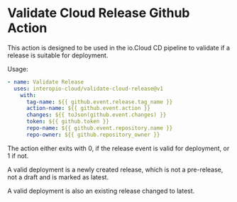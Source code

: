 # Validate Cloud Release Github Action

This action is designed to be used in the io.Cloud CD pipeline to validate if a release is suitable for deployment.

Usage:
```yaml
- name: Validate Release
  uses: interopio-cloud/validate-cloud-release@v1
    with:
      tag-name: ${{ github.event.release.tag_name }}
      action-name: ${{ github.event.action }}
      changes: ${{ toJson(github.event.changes) }}
      token: ${{ github.token }}
      repo-name: ${{ github.event.repository.name }}
      repo-owner: ${{ github.repository_owner }}
```

The action either exits with 0, if the release event is valid for deployment, or 1 if not.

A valid deployment is a newly created release, which is not a pre-release, not a draft and is marked as latest.

A valid deployment is also an existing release changed to latest.